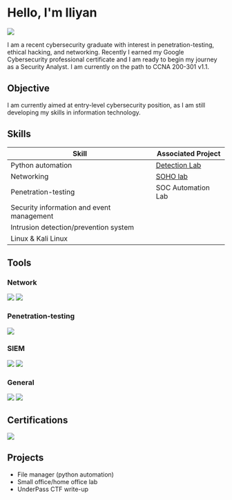 # Hello, I'm Iliyan
<a href="https://www.linkedin.com/in/iliyan-iliev-cs/"><img src="https://img.shields.io/badge/-LinkedIn-0072b1?&style=for-the-badge&logo=linkedin&logoColor=white" /></a>


I am a recent cybersecurity graduate with interest in penetration-testing, ethical hacking, and networking.
Recently I earned my Google Cybersecurity professional certificate and I am ready to begin my journey as a Security Analyst.
I am currently on the path to CCNA 200-301 v1.1.

## Objective

I am currently aimed at entry-level cybersecurity position, as I am still developing my skills in information technology.

## Skills

| Skill                                         | Associated Project         |
|-----------------------------------------------|----------------------------|
| Python automation         | <a href="https://google.com">Detection Lab</a>|
| Networking | <a href="https://github.com/iliyan89/soho-lab">SOHO lab</a>|
| Penetration-testing         | SOC Automation Lab|
| Security information and event management
| Intrusion detection/prevention system
| Linux & Kali Linux

## Tools

### Network
<div>
    <img src="https://img.shields.io/badge/-Wireshark-1679A7?&style=for-the-badge&logo=Wireshark&logoColor=white" />
    <img src="https://img.shields.io/badge/-Suricata-EF3B2D?&style=for-the-badge&logo=Suricata&logoColor=white" />

</div>

### Penetration-testing
<div>
    <img src="https://img.shields.io/badge/-Kali_Linux-557C94?&style=for-the-badge&logo=kali-linux&logoColor=white" />
</div>

### SIEM
<div>
    <img src="https://img.shields.io/badge/-Splunk-000000?&style=for-the-badge&logo=Splunk&logoColor=white" />
    <img src="https://img.shields.io/badge/-Google_Chronicle-4285F4?&style=for-the-badge&logo=googlechronicle&logoColor=white" />
</div>

### General
<div>
    <img src="https://img.shields.io/badge/-SQL-00758F?&style=for-the-badge&logo=postgresql&logoColor=white" />
    <img src="https://img.shields.io/badge/-Python-3776AB?&style=for-the-badge&logo=python&logoColor=white" />
</div>

## Certifications
<div>
<img src="https://img.shields.io/badge/-Google_Cybersecurity_Professional_Certificate-4285F4?&style=for-the-badge&logo=google&logoColor=white" />
</div>

## Projects
- File manager (python automation)
- Small office/home office lab
- UnderPass CTF write-up
